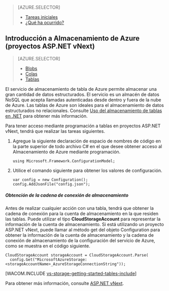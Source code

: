 <properties title="Introducci&oacute;n a Almacenamiento de Azure" pageTitle="Introducci&oacute;n a Almacenamiento de Azure" metaKeywords="Azure, Getting Started, Storage" description="" services="storage" documentationCenter="" authors="ghogen, kempb" />

<tags ms.service="storage" ms.workload="web" ms.tgt_pltfrm="na" ms.devlang="na" ms.topic="article" ms.date="10/10/2014" ms.author="ghogen, kempb" />

> [AZURE.SELECTOR]
>
> -   [Tareas iniciales][Tareas iniciales]
> -   [¿Qué ha ocurrido?][¿Qué ha ocurrido?]

## Introducción a Almacenamiento de Azure (proyectos ASP.NET vNext)

> [AZURE.SELECTOR]
>
> -   [Blobs][Blobs]
> -   [Colas][Colas]
> -   [Tablas][Tareas iniciales]

El servicio de almacenamiento de tabla de Azure permite almacenar una gran cantidad de datos estructurados. El servicio es un almacén de datos NoSQL que acepta llamadas autenticadas desde dentro y fuera de la nube de Azure. Las tablas de Azure son ideales para el almacenamiento de datos estructurados no relacionales. Consulte [Uso del almacenamiento de tablas en .NET][Uso del almacenamiento de tablas en .NET] para obtener más información.

Para tener acceso mediante programación a tablas en proyectos ASP.NET vNext, tendrá que realizar las tareas siguientes.

1.  Agregue la siguiente declaración de espacio de nombres de código en la parte superior de todo archivo C# en el que desee obtener acceso al Almacenamiento de Azure mediante programación.

        using Microsoft.Framework.ConfigurationModel;

2.  Utilice el comando siguiente para obtener los valores de configuración.

        var config = new Configuration();
        config.AddJsonFile("config.json");

##### Obtención de la cadena de conexión de almacenamiento

Antes de realizar cualquier acción con una tabla, tendrá que obtener la cadena de conexión para la cuenta de almacenamiento en la que residen las tablas. Puede utilizar el tipo **CloudStorageAccount** para representar la información de la cuenta de almacenamiento. Si está utilizando un proyecto ASP.NET vNext, puede llamar al método get del objeto Configuration para obtener la información de la cuenta de almacenamiento y la cadena de conexión de almacenamiento de la configuración del servicio de Azure, como se muestra en el código siguiente.

    CloudStorageAccount storageAccount = CloudStorageAccount.Parse(
      config.Get("MicrosoftAzureStorage:<storageAccountName>_AzureStorageConnectionString"));

[WACOM.INCLUDE [vs-storage-getting-started-tables-include](../includes/vs-storage-getting-started-tables-include.md)]

Para obtener más información, consulte [ASP.NET vNext][ASP.NET vNext].

  [Tareas iniciales]: /documentation/articles/vs-storage-aspnet-vnext-getting-started-tables/
  [¿Qué ha ocurrido?]: /documentation/articles/vs-storage-aspnet-vnext-what-happened/
  [Blobs]: /documentation/articles/vs-storage-aspnet-vnext-getting-started-blobs/
  [Colas]: /documentation/articles/vs-storage-aspnet-vnext-getting-started-queues/
  [Uso del almacenamiento de tablas en .NET]: http://azure.microsoft.com/es-es/documentation/articles/storage-dotnet-how-to-use-tables/#create-table "Uso del almacenamiento de tablas en .NET"
  [ASP.NET vNext]: http://www.asp.net/vnext
